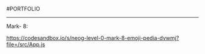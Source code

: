 #PORTFOLIO
<hr>

Mark- 8:

https://codesandbox.io/s/neog-level-0-mark-8-emoji-pedia-dvwmj?file=/src/App.js